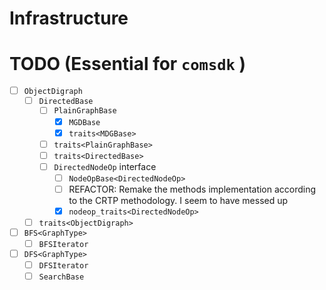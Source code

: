 # Infrastructure

# TODO (Essential for `comsdk` )
* [ ]  `ObjectDigraph`
    - [ ]  `DirectedBase`
        - [ ]  `PlainGraphBase`
            - [x]  `MGDBase`
            - [x]  `traits<MDGBase>`
          - [ ]  `traits<PlainGraphBase>`
        - [ ]  `traits<DirectedBase>`
        - [ ]  `DirectedNodeOp` interface
            - [ ]  `NodeOpBase<DirectedNodeOp>`
              - [ ]  REFACTOR: Remake the methods implementation according to the CRTP methodology. I seem to have messed up
            - [x]  `nodeop_traits<DirectedNodeOp>`
    - [ ]  `traits<ObjectDigraph>`
* [ ]  `BFS<GraphType>`
    - [ ]  `BFSIterator`
* [ ]  `DFS<GraphType>`
    - [ ]  `DFSIterator`
    - [ ]  `SearchBase`
